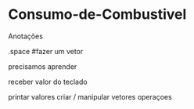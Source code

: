 # Consumo-de-Combustivel

Anotações 

<nome> .space <valor> #fazer um vetor

precisamos aprender

receber valor do teclado 




printar valores
criar / manipular vetores
operaçoes
